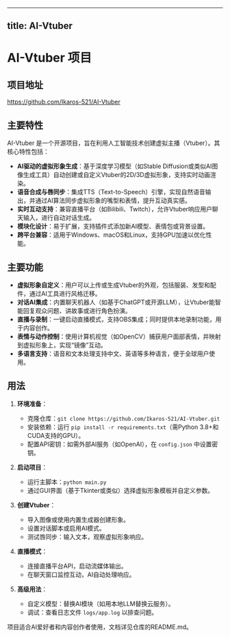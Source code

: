 
---
title: AI-Vtuber
---

# AI-Vtuber 项目

## 项目地址
https://github.com/Ikaros-521/AI-Vtuber

## 主要特性
AI-Vtuber 是一个开源项目，旨在利用人工智能技术创建虚拟主播（Vtuber）。其核心特性包括：
- **AI驱动的虚拟形象生成**：基于深度学习模型（如Stable Diffusion或类似AI图像生成工具）自动创建或自定义Vtuber的2D/3D虚拟形象，支持实时动画渲染。
- **语音合成与唇同步**：集成TTS（Text-to-Speech）引擎，实现自然语音输出，并通过AI算法同步虚拟形象的嘴型和表情，提升互动真实感。
- **实时互动支持**：兼容直播平台（如Bilibili、Twitch），允许Vtuber响应用户聊天输入，进行自动对话生成。
- **模块化设计**：易于扩展，支持插件式添加新AI模型、表情包或背景设置。
- **跨平台兼容**：适用于Windows、macOS和Linux，支持GPU加速以优化性能。

## 主要功能
- **虚拟形象自定义**：用户可以上传或生成Vtuber的外观，包括服装、发型和配件，通过AI工具进行风格迁移。
- **对话AI集成**：内置聊天机器人（如基于ChatGPT或开源LLM），让Vtuber能智能回复观众问题、讲故事或进行角色扮演。
- **直播与录制**：一键启动直播模式，支持OBS集成；同时提供本地录制功能，用于内容创作。
- **表情与动作控制**：使用计算机视觉（如OpenCV）捕获用户面部表情，并映射到虚拟形象上，实现“镜像”互动。
- **多语言支持**：语音和文本处理支持中文、英语等多种语言，便于全球用户使用。

## 用法
1. **环境准备**：
   - 克隆仓库：`git clone https://github.com/Ikaros-521/AI-Vtuber.git`
   - 安装依赖：运行 `pip install -r requirements.txt`（需Python 3.8+和CUDA支持的GPU）。
   - 配置API密钥：如需外部AI服务（如OpenAI），在 `config.json` 中设置密钥。

2. **启动项目**：
   - 运行主脚本：`python main.py`
   - 通过GUI界面（基于Tkinter或类似）选择虚拟形象模板并自定义参数。

3. **创建Vtuber**：
   - 导入图像或使用内置生成器创建形象。
   - 设置对话脚本或启用AI模式。
   - 测试唇同步：输入文本，观察虚拟形象响应。

4. **直播模式**：
   - 连接直播平台API，启动流媒体输出。
   - 在聊天窗口监控互动，AI自动处理响应。

5. **高级用法**：
   - 自定义模型：替换AI模块（如用本地LLM替换云服务）。
   - 调试：查看日志文件 `logs/app.log` 以排查问题。

项目适合AI爱好者和内容创作者使用，文档详见仓库的README.md。